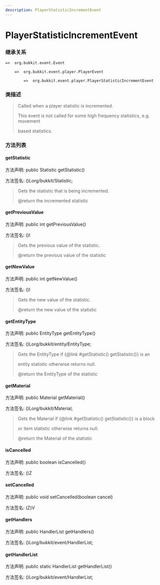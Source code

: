 ```yaml
---
description: PlayerStatisticIncrementEvent
---
```


# PlayerStatisticIncrementEvent

### 继承关系

    =>  org.bukkit.event.Event

        =>  org.bukkit.event.player.PlayerEvent

            =>  org.bukkit.event.player.PlayerStatisticIncrementEvent

### 类描述

> Called when a player statistic is incremented.
>
> <p>
>
> This event is not called for some high frequency statistics, e.g. movement
>
> based statistics.

### 方法列表

#### getStatistic

方法声明: public Statistic getStatistic()

方法签名: ()Lorg/bukkit/Statistic;

> Gets the statistic that is being incremented.
>
> @return the incremented statistic

#### getPreviousValue

方法声明: public int getPreviousValue()

方法签名: ()I

> Gets the previous value of the statistic.
>
> @return the previous value of the statistic

#### getNewValue

方法声明: public int getNewValue()

方法签名: ()I

> Gets the new value of the statistic.
>
> @return the new value of the statistic

#### getEntityType

方法声明: public EntityType getEntityType()

方法签名: ()Lorg/bukkit/entity/EntityType;

> Gets the EntityType if {@link #getStatistic() getStatistic()} is an
>
> entity statistic otherwise returns null.
>
> @return the EntityType of the statistic

#### getMaterial

方法声明: public Material getMaterial()

方法签名: ()Lorg/bukkit/Material;

> Gets the Material if {@link #getStatistic() getStatistic()} is a block
>
> or item statistic otherwise returns null.
>
> @return the Material of the statistic

#### isCancelled

方法声明: public boolean isCancelled()

方法签名: ()Z

#### setCancelled

方法声明: public void setCancelled(boolean cancel)

方法签名: (Z)V

#### getHandlers

方法声明: public HandlerList getHandlers()

方法签名: ()Lorg/bukkit/event/HandlerList;

#### getHandlerList

方法声明: public static HandlerList getHandlerList()

方法签名: ()Lorg/bukkit/event/HandlerList;